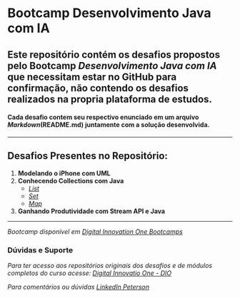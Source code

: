 # Bootcamp Desenvolvimento Java com IA

## Este repositório contém os desafios propostos pelo Bootcamp *Desenvolvimento Java com IA* que necessitam estar no GitHub para confirmação, não contendo os desafios realizados na propria plataforma de estudos.

#### Cada desafio contem seu respectivo enunciado em um arquivo *Markdown*(README.md) juntamente com a solução desenvolvida.
---
## Desafios Presentes no Repositório:
1. **Modelando o iPhone com UML**
2. **Conhecendo Collections com Java**
   - _[List](https://github.com/PetersonPHC/Bootcamp_Desenvolvimento_Java_com_IA/tree/main/Conhecendo%20collections%20com%20Java/List)_
   - _[Set](https://github.com/PetersonPHC/Bootcamp_Desenvolvimento_Java_com_IA/tree/main/Conhecendo%20collections%20com%20Java/Set)_
   - _[Map](https://github.com/PetersonPHC/Bootcamp_Desenvolvimento_Java_com_IA/tree/main/Conhecendo%20collections%20com%20Java/Map)_
3. **Ganhando Produtividade com Stream API e Java**
  
---
_Bootcamp disponível em [Digital Innovation One Bootcamps](https://www.dio.me/bootcamp)_
### Dúvidas e Suporte

_Para ter acesso aos repositórios originais dos desafios e de módulos completos do curso acesse: [Digital Innovatio One - DIO](https://www.dio.me/)_

_Para comentários ou dúvidas [LinkedIn Peterson](https://www.linkedin.com/in/petersonphc/)_
